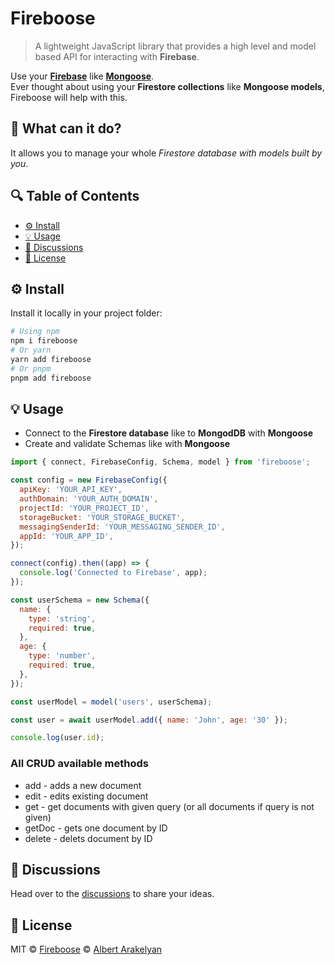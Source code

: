 # Fireboose

> A lightweight JavaScript library that provides a high level and model based API for interacting with **Firebase**.

Use your [**Firebase**](https://firebase.google.com/) like [**Mongoose**](https://mongoosejs.com/). <br>
Ever thought about using your **Firestore collections** like **Mongoose models**, Fireboose will help with this.

## 👀 What can it do?

It allows you to manage your whole _Firestore database with models built by you_.

## 🔍 Table of Contents

- [⚙️ Install](#️-install)
- [💡 Usage](#-usage)
- [💬 Discussions](#-discussions)
- [📄 License](#-license)

## ⚙️ Install

Install it locally in your project folder:

```bash
# Using npm
npm i fireboose
# Or yarn
yarn add fireboose
# Or pnpm
pnpm add fireboose
```

## 💡 Usage

- Connect to the **Firestore database** like to **MongodDB** with **Mongoose**
- Create and validate Schemas like with **Mongoose**

```js
import { connect, FirebaseConfig, Schema, model } from 'fireboose';

const config = new FirebaseConfig({
  apiKey: 'YOUR_API_KEY',
  authDomain: 'YOUR_AUTH_DOMAIN',
  projectId: 'YOUR_PROJECT_ID',
  storageBucket: 'YOUR_STORAGE_BUCKET',
  messagingSenderId: 'YOUR_MESSAGING_SENDER_ID',
  appId: 'YOUR_APP_ID',
});

connect(config).then((app) => {
  console.log('Connected to Firebase', app);
});

const userSchema = new Schema({
  name: {
    type: 'string',
    required: true,
  },
  age: {
    type: 'number',
    required: true,
  },
});

const userModel = model('users', userSchema);

const user = await userModel.add({ name: 'John', age: '30' });

console.log(user.id);
```

### All CRUD available methods

- add - adds a new document
- edit - edits existing document
- get - get documents with given query (or all documents if query is not given)
- getDoc - gets one document by ID
- delete - delets document by ID

## 💬 Discussions

Head over to the [discussions](https://github.com/fireboose/fireboose/discussions) to share your ideas.

## 📄 License

MIT © [Fireboose](https://github.com/fireboose) © [Albert Arakelyan](https://github.com/AlbertArakelyan)
